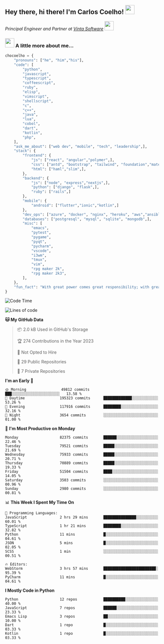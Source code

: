 <h2>Hey there, hi there! I'm Carlos Coelho! <img src="https://emoji.gg/assets/emoji/6680_this_is_fine.png" width="30"></h2>
<p><em>Principal Engineer and Partner at <a href="http://www.vintasoftware.com">Vinta Software</a> <img src="https://emojis.slackmojis.com/emojis/images/1613461409/13263/bongocat_code.gif?1613461409" width="30"> 
</em></p>

### <img src="https://emojis.slackmojis.com/emojis/images/1597320283/10003/catjam.gif?1597320283" width="30"> A little more about me...  

```python
chocoelho = {
    "pronouns": ["he", "him","his"],
    "code": [
        "python",
        "javascript",
        "typescript",
        "coffeescript",
        "ruby",
        "elisp",
        "vimscript",
        "shellscript",
        "c",
        "c++",
        "java",
        "lua",
        "cobol",
        "dart",
        "kotlin",
        "php",
    ],
    "ask_me_about": ["web dev", "mobile", "tech", "leadership",],
    "stack": {
        "frontend": {
            "js": ["react", "angular","polymer",],
            "css": ["antd", "bootstrap", "tailwind", "foundation","material","sass","less",],
            "html": ["haml","slim",],
        },
        "backend": {
            "js": ["node", "express","nextjs",],
            "python": ["django", "flask",],
            "ruby": ["rails",]
        },
        "mobile": {
            "android": ["flutter","ionic","kotlin",]
        },
        "dev_ops": ["azure", "docker", "nginx", "heroku", "aws","ansible",],
        "databases": ["postgresql", "mysql", "sqlite", "mongodb",],
        "misc": [
            "emacs",
            "pytest",
            "pygame",
            "pyqt",
            "pycharm",
            "vscode",
            "i3wm",
            "tmux",
            "vim",
            "rpg maker 2k",
            "rpg maker 2k3",
        ],
    },
    "fun_fact": "With great power comes great responsibility; with great responsibility can come extreme stress"
}
```

<!--START_SECTION:waka-->
![Code Time](http://img.shields.io/badge/Code%20Time-1%2C793%20hrs%2036%20mins-blue)

![Lines of code](https://img.shields.io/badge/From%20Hello%20World%20I%27ve%20Written-945.8%20million%20lines%20of%20code-blue)

**🐱 My GitHub Data** 

> 📦 2.0 kB Used in GitHub's Storage 
 > 
> 🏆 274 Contributions in the Year 2023
 > 
> 🚫 Not Opted to Hire
 > 
> 📜 29 Public Repositories 
 > 
> 🔑 7 Private Repositories 
 > 
**I'm an Early 🐤** 

```text
🌞 Morning                49812 commits       ███░░░░░░░░░░░░░░░░░░░░░░   13.58 % 
🌆 Daytime                195323 commits      █████████████░░░░░░░░░░░░   53.26 % 
🌃 Evening                117916 commits      ████████░░░░░░░░░░░░░░░░░   32.16 % 
🌙 Night                  3654 commits        ░░░░░░░░░░░░░░░░░░░░░░░░░   01.00 % 
```
📅 **I'm Most Productive on Monday** 

```text
Monday                   82375 commits       ██████░░░░░░░░░░░░░░░░░░░   22.46 % 
Tuesday                  79521 commits       █████░░░░░░░░░░░░░░░░░░░░   21.69 % 
Wednesday                75933 commits       █████░░░░░░░░░░░░░░░░░░░░   20.71 % 
Thursday                 70889 commits       █████░░░░░░░░░░░░░░░░░░░░   19.33 % 
Friday                   51504 commits       ████░░░░░░░░░░░░░░░░░░░░░   14.05 % 
Saturday                 3503 commits        ░░░░░░░░░░░░░░░░░░░░░░░░░   00.96 % 
Sunday                   2980 commits        ░░░░░░░░░░░░░░░░░░░░░░░░░   00.81 % 
```


📊 **This Week I Spent My Time On** 

```text
💬 Programming Languages: 
JavaScript               2 hrs 29 mins       ███████████████░░░░░░░░░░   60.01 % 
TypeScript               1 hr 21 mins        ████████░░░░░░░░░░░░░░░░░   32.82 % 
Python                   11 mins             █░░░░░░░░░░░░░░░░░░░░░░░░   04.61 % 
JSON                     5 mins              █░░░░░░░░░░░░░░░░░░░░░░░░   02.05 % 
SCSS                     1 min               ░░░░░░░░░░░░░░░░░░░░░░░░░   00.51 % 

🔥 Editors: 
WebStorm                 3 hrs 57 mins       ████████████████████████░   95.39 % 
PyCharm                  11 mins             █░░░░░░░░░░░░░░░░░░░░░░░░   04.61 % 
```

**I Mostly Code in Python** 

```text
Python                   12 repos            ██████████░░░░░░░░░░░░░░░   40.00 % 
JavaScript               7 repos             ██████░░░░░░░░░░░░░░░░░░░   23.33 % 
Emacs Lisp               3 repos             ██░░░░░░░░░░░░░░░░░░░░░░░   10.00 % 
Dart                     1 repo              █░░░░░░░░░░░░░░░░░░░░░░░░   03.33 % 
Kotlin                   1 repo              █░░░░░░░░░░░░░░░░░░░░░░░░   03.33 % 
```




<!--END_SECTION:waka-->
